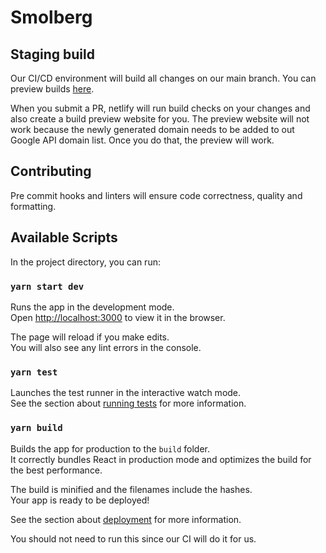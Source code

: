 # Smolberg

## Staging build

Our CI/CD environment will build all changes on our main branch. You can preview builds [here](https://smolberg.netlify.app/).

When you submit a PR, netlify will run build checks on your changes and also create a build preview website for you. The preview website will not work because the newly generated domain needs to be added to out Google API domain list. Once you do that, the preview will work.

## Contributing

Pre commit hooks and linters will ensure code correctness, quality and formatting.

## Available Scripts

In the project directory, you can run:

### `yarn start dev`

Runs the app in the development mode.\
Open [http://localhost:3000](http://localhost:3000) to view it in the browser.

The page will reload if you make edits.\
You will also see any lint errors in the console.

### `yarn test`

Launches the test runner in the interactive watch mode.\
See the section about [running tests](https://facebook.github.io/create-react-app/docs/running-tests) for more information.

### `yarn build`

Builds the app for production to the `build` folder.\
It correctly bundles React in production mode and optimizes the build for the best performance.

The build is minified and the filenames include the hashes.\
Your app is ready to be deployed!

See the section about [deployment](https://facebook.github.io/create-react-app/docs/deployment) for more information.

You should not need to run this since our CI will do it for us.
